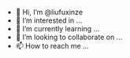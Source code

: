 - 👋 Hi, I’m @liufuxinze
- 👀 I’m interested in ...
- 🌱 I’m currently learning ...
- 💞️ I’m looking to collaborate on ...
- 📫 How to reach me ...

<!---
liufuxinze/liufuxinze is a ✨ special ✨ repository because its `README.md` (this file) appears on your GitHub profile.
You can click the Preview link to take a look at your changes.
--->
